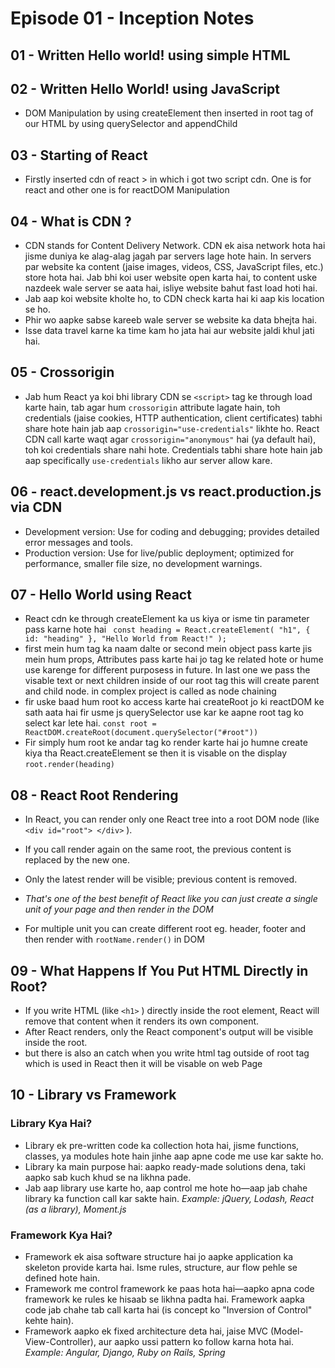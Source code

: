 # Episode 01 - Inception Notes

## 01 - Written Hello world! using simple HTML

## 02 - Written Hello World! using JavaScript

- DOM Manipulation by using createElement then inserted in root tag of our HTML by using querySelector and appendChild

## 03 - Starting of React

- Firstly inserted cdn of react > in which i got two script cdn. One is for react and other one is for reactDOM Manipulation

## 04 - What is CDN ?

- CDN stands for Content Delivery Network. CDN ek aisa network hota hai jisme duniya ke alag-alag jagah par servers lage hote hain. In servers par website ka content (jaise images, videos, CSS, JavaScript files, etc.) store hota hai. Jab bhi koi user website open karta hai, to content uske nazdeek wale server se aata hai, isliye website bahut fast load hoti hai.
- Jab aap koi website kholte ho, to CDN check karta hai ki aap kis location se ho.
- Phir wo aapke sabse kareeb wale server se website ka data bhejta hai.
- Isse data travel karne ka time kam ho jata hai aur website jaldi khul jati hai.

## 05 - Crossorigin

- Jab hum React ya koi bhi library CDN se `<script>` tag ke through load karte hain, tab agar hum `crossorigin` attribute lagate hain, toh credentials (jaise cookies, HTTP authentication, client certificates) tabhi share hote hain jab aap `crossorigin="use-credentials"` likhte ho. React CDN call karte waqt agar `crossorigin="anonymous"` hai (ya default hai), toh koi credentials share nahi hote. Credentials tabhi share hote hain jab aap specifically `use-credentials` likho aur server allow kare.

## 06 - react.development.js vs react.production.js via CDN

- Development version: Use for coding and debugging; provides detailed error messages
and tools.
- Production version: Use for live/public deployment; optimized for performance, smaller file
size, no development warnings.

## 07 - Hello World using React

- React cdn ke through createElement ka us kiya or isme tin parameter pass karne hote hai
`
const heading = React.createElement(
    "h1",
    { id: "heading" },
    "Hello World from React!"
);`
- first mein hum tag ka naam dalte or second mein object pass karte jis mein hum props, Attributes pass karte hai jo tag ke related hote or hume use karenge for different purposess in future. In last one we pass the visable text or next children inside of our root tag this will create parent and child node. in complex project is called as node chaining
- fir uske baad hum root ko access karte hai createRoot jo ki reactDOM ke sath aata hai fir usme js querySelector use kar ke aapne root tag ko select kar lete hai.
`const root = ReactDOM.createRoot(document.querySelector("#root"))
`
- Fir simply hum root ke andar tag ko render karte hai jo humne create kiya tha React.createElement se then it is visable on the display
`root.render(heading)`

## 08 - React Root Rendering

- In React, you can render only one React tree into a root DOM node (like
`<div id="root"> </div>`
).
- If you call render again on the same root, the previous content is replaced by the new one.
- Only the latest render will be visible; previous content is removed.

- *That's one of the best benefit of React like you can just create a single unit of your page and then render in the DOM*
- For multiple unit you can create different root eg. header, footer and then render with `rootName.render()` in DOM

## 09 - What Happens If You Put HTML Directly in Root?

- If you write HTML (like `<h1>` ) directly inside the root element, React will remove that content
when it renders its own component.
- After React renders, only the React component's output will be visible inside the root.
- but there is also an catch when you write html tag outside of root tag which is used in React then it will be visable on web Page

## 10 - Library vs Framework

### Library Kya Hai?

- Library ek pre-written code ka collection hota hai, jisme functions, classes, ya modules hote hain jinhe aap apne code me use kar sakte ho.
- Library ka main purpose hai: aapko ready-made solutions dena, taki aapko sab kuch khud se na likhna pade.
- Jab aap library use karte ho, aap control me hote ho—aap jab chahe library ka function call kar sakte hain.
*Example:*
*jQuery, Lodash, React (as a library), Moment.js*

### Framework Kya Hai?

- Framework ek aisa software structure hai jo aapke application ka skeleton provide karta hai. Isme rules, structure, aur flow pehle se defined hote hain.
- Framework me control framework ke paas hota hai—aapko apna code framework ke rules ke hisaab se likhna padta hai. Framework aapka code jab chahe tab call karta hai (is concept ko "Inversion of Control" kehte hain).
- Framework aapko ek fixed architecture deta hai, jaise MVC (Model-View-Controller), aur aapko ussi pattern ko follow karna hota hai.
*Example:
Angular, Django, Ruby on Rails, Spring*
